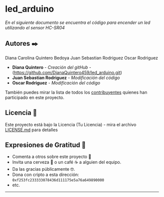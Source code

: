 # led_arduino

_En el siguiente documento se encuentra el código para encender un led utilizando el sensor HC-SR04_ 

## Autores ✒️

Diana Carolina Quintero Bedoya
Juan Sebastian Rodriguez
Oscar Rodriguez

* **Diana Quintero** - *Creación del gitHub* - (https://github.com/DianaQuintero459/led_arduino.git)
* **Juan Sebastian Rodriguez** - *Modificación del código* 
* **Oscar Rodriguez** - *Modificación del código* 

También puedes mirar la lista de todos los [contribuyentes](https://github.com/your/project/contributors) quíenes han participado en este proyecto. 

## Licencia 📄

Este proyecto está bajo la Licencia (Tu Licencia) - mira el archivo [LICENSE.md](LICENSE.md) para detalles

## Expresiones de Gratitud 🎁

* Comenta a otros sobre este proyecto 📢
* Invita una cerveza 🍺 o un café ☕ a alguien del equipo. 
* Da las gracias públicamente 🤓.
* Dona con cripto a esta dirección: `0xf253fc233333078436d111175e5a76a649890000`
* etc.



---
